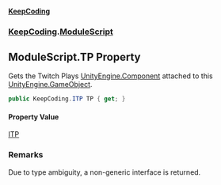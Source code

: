 #### [KeepCoding](index.md 'index')
### [KeepCoding](KeepCoding.md 'KeepCoding').[ModuleScript](ModuleScript.md 'KeepCoding.ModuleScript')
## ModuleScript.TP Property
Gets the Twitch Plays [UnityEngine.Component](https://docs.microsoft.com/en-us/dotnet/api/UnityEngine.Component 'UnityEngine.Component') attached to this [UnityEngine.GameObject](https://docs.microsoft.com/en-us/dotnet/api/UnityEngine.GameObject 'UnityEngine.GameObject').  
```csharp
public KeepCoding.ITP TP { get; }
```
#### Property Value
[ITP](ITP.md 'KeepCoding.ITP')
### Remarks
Due to type ambiguity, a non-generic interface is returned.  
